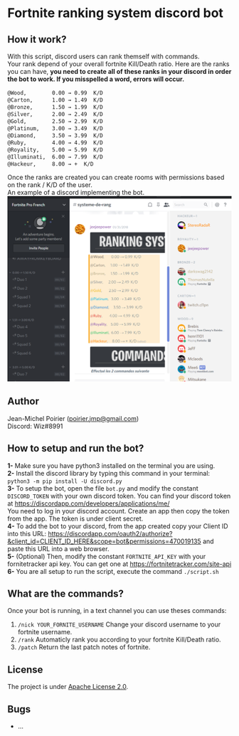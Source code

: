 # Fortnite ranking system discord bot

## How it work?

With this script, discord users can rank themself with commands.  
Your rank depend of your overall fortnite Kill/Death ratio.
Here are the ranks you can have, __you need to create all of these ranks in your discord in order the bot to work. If you misspelled a word, errors will occur.__
```
@Wood,        0.00 → 0.99  K/D  
@Carton,      1.00 → 1.49  K/D  
@Bronze,      1.50 → 1.99  K/D  
@Silver,      2.00 → 2.49  K/D  
@Gold,        2.50 → 2.99  K/D  
@Platinum,    3.00 → 3.49  K/D  
@Diamond,     3.50 → 3.99  K/D  
@Ruby,        4.00 → 4.99  K/D  
@Royality,    5.00 → 5.99  K/D  
@Illuminati,  6.00 → 7.99  K/D  
@Hackeur,     8.00 → +  K/D  
```

Once the ranks are created you can create rooms with permissions based on the rank / K/D of the user.  
An example of a discord implementing the bot.  
![alt text](discordEx.png "Discord example")


## Author

Jean-Michel Poirier (poirier.jmp@gmail.com)   
Discord: Wiz#8991

## How to setup and run the bot?
 
__1-__ Make sure you have python3 installed on the terminal you are using.  
__2-__ Install the discord library by typing this command in your terminal: ```python3 -m pip install -U discord.py```  
__3-__ To setup the bot, open the file ```bot.py``` and modify the constant ```DISCORD_TOKEN``` with your own discord token. You can find your discord token at https://discordapp.com/developers/applications/me/   
You need to log in your discord account. Create an app then copy the token from the app. The token is under client secret.   
__4-__ To add the bot to your discord, from the app created copy your Client ID into this URL: https://discordapp.com/oauth2/authorize?&client_id=CLIENT_ID_HERE&scope=bot&permissions=470019135 and paste this URL into a web browser.  
__5-__ (Optional) Then, modify the constant ```FORTNITE_API_KEY``` with your fornitetracker api key. You can get one at https://fortnitetracker.com/site-api  
__6-__ You are all setup to run the script, execute the command ```./script.sh```  

## What are the commands?

Once your bot is running, in a text channel you can use theses commands:  

1) ```/nick YOUR_FORNITE_USERNAME``` Change your discord username to your fortnite username.  
2) ```/rank``` Automaticly rank you according to your fortnite Kill/Death ratio.   
3) ```/patch``` Return the last patch notes of fortnite.  

## License

The project is under [Apache License 2.0](https://www.apache.org/licenses/LICENSE-2.0).  

## Bugs
- ... 
